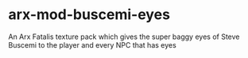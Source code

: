 # arx-mod-buscemi-eyes
An Arx Fatalis texture pack which gives the super baggy eyes of Steve Buscemi to the player and every NPC that has eyes
